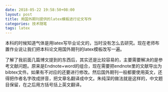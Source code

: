 ```yaml
---
date: 2018-05-22 19:58:50+08:00
layout: post
title: 用国外期刊提供的latex模板进行论文写作
categories: 技术随笔
tags: latex
---
```


本科的时候知道气体是用latex写毕业论文的，当时没有怎么去研究。现在老师布置作业说让我们把本科论文用国外期刊的latex模板改写一遍。

了解了我前面几篇博文提到的东西后，其实还是比较容易的，主要需要解决的是参考文献问题。原来是Endnote+word的组合，现在需要把endnote里的文献导出为bibtex文件。如果有不对应的还要进行修改。然后国外期刊一般都要使用英文，还得把作者名字改成拼音，把文章名翻译成中文。朱纯深的做法就是这样的，中文题目保留，在之后用方括号括上英文翻译。

